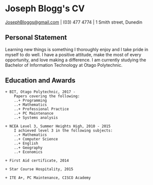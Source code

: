 # Joseph Blogg's CV
JosephBloggs@gmail.com | (03) 477 4774 | 1 Smith street, Dunedin

## Personal Statement

Learning new things is something I thoroughly enjoy and I take pride in myself to do well. I have a positive
attitude, make the most of every opportunity, and love making a difference.
I am currently studying the Bachelor of Information Technology at Otago Polytechnic.

## 

## Education and Awards

	+ BIT, Otago Polytechnic, 2017 -
		Papers covering the following:
		..+ Programming
		..+ Mathematics
		..+ Professional Practice
		..+ PC Maintenance
		..+ Systems analysis
	
	+ NCEA Level 3, Summer Heights High, 2010 - 2015
		I achieved level 3 in the following subjects:
		..+ Mathematics
		..+ Computer Science
		..+ English
		..+ Geography
		..+ Economics
	
	+ First Aid certificate, 2014
	
	+ Star Course Hospitality, 2015
	
	+ ITE A+, PC Maintenance, CISCO Academy

## 